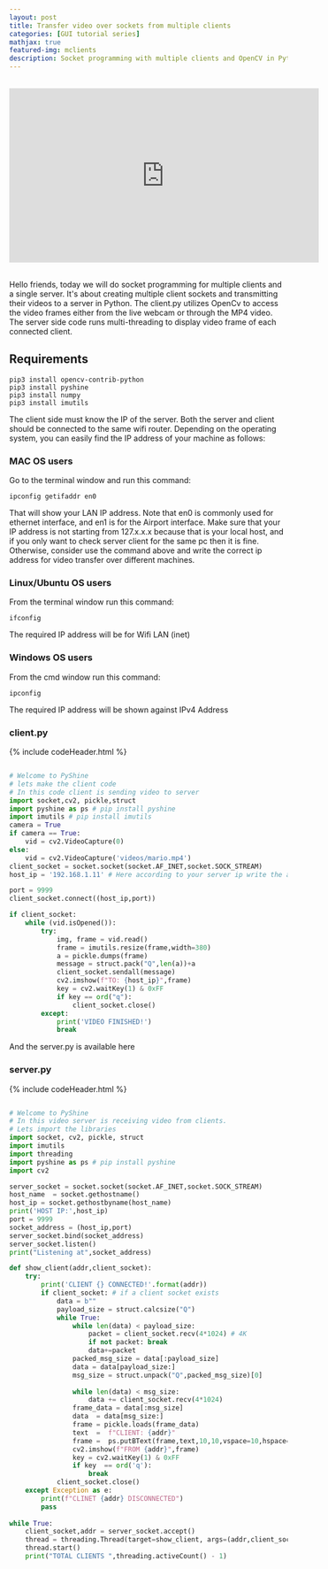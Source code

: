 ```yaml
---
layout: post
title: Transfer video over sockets from multiple clients
categories: [GUI tutorial series]
mathjax: true
featured-img: mclients
description: Socket programming with multiple clients and OpenCV in Python
---
```


<br>
<div align="center">
<iframe width="560" height="315" src="https://www.youtube.com/embed/1skHb3IjOr4" frameborder="0" allow="accelerometer; autoplay; clipboard-write; encrypted-media; gyroscope; picture-in-picture" allowfullscreen></iframe>
</div>
<br>


Hello friends, today we will do socket programming for multiple clients and a single server. It's about creating multiple client sockets and transmitting their 
videos to a server in Python. The client.py utilizes OpenCv to access the video frames either from the live webcam or through the MP4 video. The server side code 
runs multi-threading to display video frame of each connected client. 

## Requirements

```
pip3 install opencv-contrib-python
pip3 install pyshine
pip3 install numpy
pip3 install imutils
```

The client side must know the IP of the server. Both the server and client should be connected to the same wifi router. Depending on the operating system, you can easily find the IP address of your machine as follows:

### MAC OS users

Go to the terminal window and run this command:

```
ipconfig getifaddr en0

```
That will show your LAN IP address. Note that en0 is commonly used for ethernet interface, and en1 is for the Airport interface. Make sure that your IP address is not starting from 127.x.x.x because that is your local host, and if you only want to check server client for the same pc then it is fine. Otherwise, consider use the command above and write the correct ip address for video transfer over different machines. 


### Linux/Ubuntu OS users

From the terminal window run this command:

```
ifconfig
```
The required IP address will be for Wifi LAN (inet)

### Windows OS users

From the cmd window run this command:

```
ipconfig
```

The required IP address will be shown against IPv4 Address




### client.py
{% include codeHeader.html %}
```python

# Welcome to PyShine
# lets make the client code
# In this code client is sending video to server
import socket,cv2, pickle,struct
import pyshine as ps # pip install pyshine
import imutils # pip install imutils
camera = True
if camera == True:
	vid = cv2.VideoCapture(0)
else:
	vid = cv2.VideoCapture('videos/mario.mp4')
client_socket = socket.socket(socket.AF_INET,socket.SOCK_STREAM)
host_ip = '192.168.1.11' # Here according to your server ip write the address

port = 9999
client_socket.connect((host_ip,port))

if client_socket: 
	while (vid.isOpened()):
		try:
			img, frame = vid.read()
			frame = imutils.resize(frame,width=380)
			a = pickle.dumps(frame)
			message = struct.pack("Q",len(a))+a
			client_socket.sendall(message)
			cv2.imshow(f"TO: {host_ip}",frame)
			key = cv2.waitKey(1) & 0xFF
			if key == ord("q"):
				client_socket.close()
		except:
			print('VIDEO FINISHED!')
			break

```

And the server.py is available here

### server.py
{% include codeHeader.html %}
```python

# Welcome to PyShine
# In this video server is receiving video from clients.
# Lets import the libraries
import socket, cv2, pickle, struct
import imutils
import threading
import pyshine as ps # pip install pyshine
import cv2

server_socket = socket.socket(socket.AF_INET,socket.SOCK_STREAM)
host_name  = socket.gethostname()
host_ip = socket.gethostbyname(host_name)
print('HOST IP:',host_ip)
port = 9999
socket_address = (host_ip,port)
server_socket.bind(socket_address)
server_socket.listen()
print("Listening at",socket_address)

def show_client(addr,client_socket):
	try:
		print('CLIENT {} CONNECTED!'.format(addr))
		if client_socket: # if a client socket exists
			data = b""
			payload_size = struct.calcsize("Q")
			while True:
				while len(data) < payload_size:
					packet = client_socket.recv(4*1024) # 4K
					if not packet: break
					data+=packet
				packed_msg_size = data[:payload_size]
				data = data[payload_size:]
				msg_size = struct.unpack("Q",packed_msg_size)[0]
				
				while len(data) < msg_size:
					data += client_socket.recv(4*1024)
				frame_data = data[:msg_size]
				data  = data[msg_size:]
				frame = pickle.loads(frame_data)
				text  =  f"CLIENT: {addr}"
				frame =  ps.putBText(frame,text,10,10,vspace=10,hspace=1,font_scale=0.7, 						background_RGB=(255,0,0),text_RGB=(255,250,250))
				cv2.imshow(f"FROM {addr}",frame)
				key = cv2.waitKey(1) & 0xFF
				if key  == ord('q'):
					break
			client_socket.close()
	except Exception as e:
		print(f"CLINET {addr} DISCONNECTED")
		pass
		
while True:
	client_socket,addr = server_socket.accept()
	thread = threading.Thread(target=show_client, args=(addr,client_socket))
	thread.start()
	print("TOTAL CLIENTS ",threading.activeCount() - 1)
	
				

```




